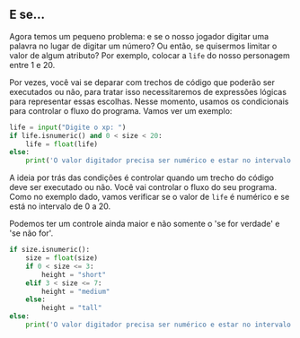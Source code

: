 ## E se...

Agora temos um pequeno problema: e se o nosso jogador digitar uma palavra no lugar de digitar um número? Ou então, se quisermos limitar o valor de algum atributo? Por exemplo, colocar a ```life``` do nosso personagem entre 1 e 20.

Por vezes, você vai se deparar com trechos de código que poderão ser executados ou não, para tratar isso necessitaremos de expressões lógicas para representar essas escolhas. Nesse momento, usamos os condicionais para controlar o fluxo do programa. Vamos ver um exemplo:


```python
life = input("Digite o xp: ")
if life.isnumeric() and 0 < size < 20:
    life = float(life)
else:
    print('O valor digitador precisa ser numérico e estar no intervalo de 0 a 20.')
```

A ideia por trás das condições é controlar quando um trecho do código deve ser executado ou não. Você vai controlar o fluxo do seu programa. Como no exemplo dado, vamos verificar se o valor de ```life``` é numérico e se está no intervalo de 0 a 20.

Podemos ter um controle ainda maior e não somente o 'se for verdade' e 'se não for'.

```python
if size.isnumeric():
    size = float(size)
    if 0 < size <= 3:
        height = "short"
    elif 3 < size <= 7:
        height = "medium"
    else:
        height = "tall"
else:
    print('O valor digitador precisa ser numérico e estar no intervalo de 1 a 10.')
```
